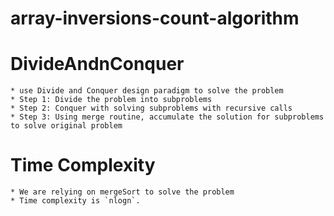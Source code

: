 # array-inversions-count-algorithm

# DivideAndnConquer
    * use Divide and Conquer design paradigm to solve the problem
    * Step 1: Divide the problem into subproblems
    * Step 2: Conquer with solving subproblems with recursive calls
    * Step 3: Using merge routine, accumulate the solution for subproblems to solve original problem

# Time Complexity
    * We are relying on mergeSort to solve the problem
    * Time complexity is `nlogn`.